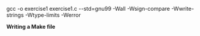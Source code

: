 gcc -o exercise1 exercise1.c  --std=gnu99 -Wall -Wsign-compare -Wwrite-strings -Wtype-limits -Werror

__Writing a Make file__
